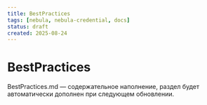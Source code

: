 ```yaml
---
title: BestPractices
tags: [nebula, nebula-credential, docs]
status: draft
created: 2025-08-24
---
```


# BestPractices

BestPractices.md — содержательное наполнение, раздел будет автоматически дополнен при следующем обновлении.
